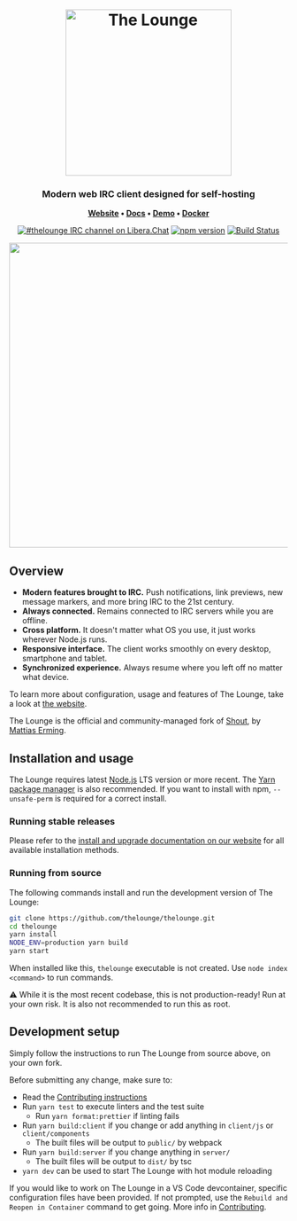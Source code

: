 <h1 align="center">
	<img
		width="300"
		alt="The Lounge"
		src="https://raw.githubusercontent.com/thelounge/thelounge/master/client/img/logo-vertical-transparent-bg.svg?sanitize=true">
</h1>

<h3 align="center">
	Modern web IRC client designed for self-hosting
</h3>

<p align="center">
	<strong>
		<a href="https://thelounge.chat/">Website</a>
		•
		<a href="https://thelounge.chat/docs">Docs</a>
		•
		<a href="https://demo.thelounge.chat/">Demo</a>
    •
		<a href="https://github.com/thelounge/thelounge-docker">Docker</a>
	</strong>
</p>
<p align="center">
	<a href="https://demo.thelounge.chat/"><img
		alt="#thelounge IRC channel on Libera.Chat"
		src="https://img.shields.io/badge/Libera.Chat-%23thelounge-415364.svg?colorA=ff9e18"></a>
	<a href="https://yarn.pm/thelounge"><img
		alt="npm version"
		src="https://img.shields.io/npm/v/thelounge.svg?colorA=333a41&maxAge=3600"></a>
	<a href="https://github.com/thelounge/thelounge/actions"><img
		alt="Build Status"
		src="https://github.com/thelounge/thelounge/workflows/Build/badge.svg"></a>
</p>

<p align="center">
	<img src="https://raw.githubusercontent.com/thelounge/thelounge.github.io/master/img/thelounge-screenshot.png" width="550">
</p>

## Overview

- **Modern features brought to IRC.** Push notifications, link previews, new message markers, and more bring IRC to the 21st century.
- **Always connected.** Remains connected to IRC servers while you are offline.
- **Cross platform.** It doesn't matter what OS you use, it just works wherever Node.js runs.
- **Responsive interface.** The client works smoothly on every desktop, smartphone and tablet.
- **Synchronized experience.** Always resume where you left off no matter what device.

To learn more about configuration, usage and features of The Lounge, take a look at [the website](https://thelounge.chat).

The Lounge is the official and community-managed fork of [Shout](https://github.com/erming/shout), by [Mattias Erming](https://github.com/erming).

## Installation and usage

The Lounge requires latest [Node.js](https://nodejs.org/) LTS version or more recent.
The [Yarn package manager](https://yarnpkg.com/) is also recommended.
If you want to install with npm, `--unsafe-perm` is required for a correct install.

### Running stable releases

Please refer to the [install and upgrade documentation on our website](https://thelounge.chat/docs/install-and-upgrade) for all available installation methods.

### Running from source

The following commands install and run the development version of The Lounge:

```sh
git clone https://github.com/thelounge/thelounge.git
cd thelounge
yarn install
NODE_ENV=production yarn build
yarn start
```

When installed like this, `thelounge` executable is not created. Use `node index <command>` to run commands.

⚠️ While it is the most recent codebase, this is not production-ready! Run at
your own risk. It is also not recommended to run this as root.

## Development setup

Simply follow the instructions to run The Lounge from source above, on your own
fork.

Before submitting any change, make sure to:

- Read the [Contributing instructions](https://github.com/thelounge/thelounge/blob/master/.github/CONTRIBUTING.md#contributing)
- Run `yarn test` to execute linters and the test suite
  - Run `yarn format:prettier` if linting fails
- Run `yarn build:client` if you change or add anything in `client/js` or `client/components`
  - The built files will be output to `public/` by webpack
- Run `yarn build:server` if you change anything in `server/`
  - The built files will be output to `dist/` by tsc
- `yarn dev` can be used to start The Lounge with hot module reloading

If you would like to work on The Lounge in a VS Code devcontainer, specific configuration files have been provided. If not prompted, use the `Rebuild and Reopen in Container` command to get going. More info in [Contributing](.github/CONTRIBUTING.md).
